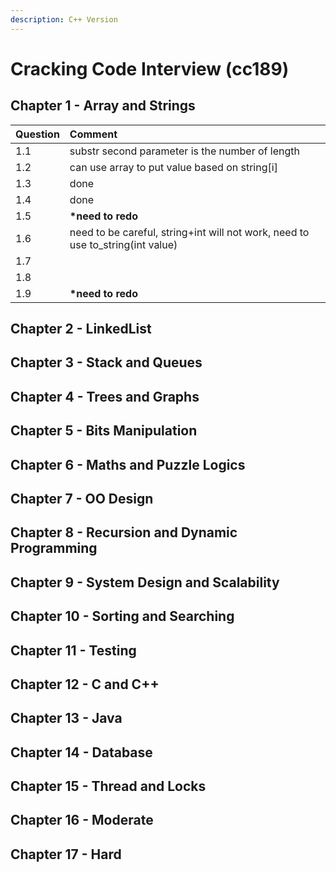```yaml
---
description: C++ Version
---
```


# Cracking Code Interview \(cc189\)

## Chapter 1 - Array and Strings 

| Question | Comment |
| :--- | :--- |
| 1.1 | substr second parameter is the number of length |
| 1.2 | can use array to put value based on string\[i\] |
| 1.3 | done |
| 1.4 | done |
| 1.5 | **\*need to redo**  |
| 1.6 | need to be careful, string+int will not work, need to use to\_string\(int value\) |
| 1.7 |  |
| 1.8 |  |
| 1.9 | **\*need to redo** |

## Chapter 2 - LinkedList

## Chapter 3 - Stack and Queues

## Chapter 4 - Trees and Graphs

## Chapter 5 - Bits Manipulation

## Chapter 6 - Maths and Puzzle Logics

## Chapter 7 - OO Design

## Chapter 8 - Recursion and Dynamic Programming

## Chapter 9 - System Design and Scalability 

## Chapter 10 - Sorting and Searching

## Chapter 11 - Testing

## Chapter 12 - C and C++

## Chapter 13 - Java

## Chapter 14 - Database

## Chapter 15 - Thread and Locks

## Chapter 16 - Moderate

## Chapter 17 - Hard

